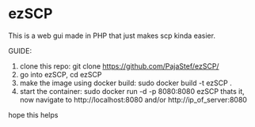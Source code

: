 # ezSCP
This is a web gui made in PHP that just makes scp kinda easier.

GUIDE:
1. clone this repo: git clone https://github.com/PajaStef/ezSCP/
2. go into ezSCP, cd ezSCP
3. make the image using docker build: sudo docker build -t ezSCP .
4. start the container: sudo docker run -d -p 8080:8080 ezSCP
thats it, now navigate to http://localhost:8080 and/or http://ip_of_server:8080

hope this helps
